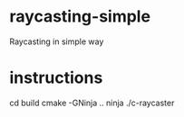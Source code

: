 # raycasting-simple

Raycasting in simple way

# instructions

cd build
cmake -GNinja ..
ninja
./c-raycaster
